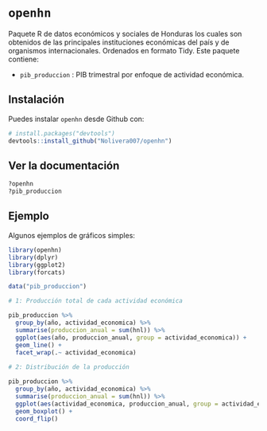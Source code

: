 
# `openhn`

<!-- badges: start -->
<!-- badges: end -->

Paquete R de datos económicos y sociales de Honduras los cuales son
obtenidos de las principales instituciones económicas del país y de organismos internacionales. Ordenados en formato Tidy. Este paquete contiene:

* `pib_produccion` : PIB trimestral por enfoque de actividad económica.

## Instalación

Puedes instalar `openhn` desde Github con:

``` r
# install.packages("devtools")
devtools::install_github("Nolivera007/openhn")
```

## Ver la documentación

``` r
?openhn
?pib_produccion
```

## Ejemplo

Algunos ejemplos de gráficos simples:

``` r
library(openhn)
library(dplyr)
library(ggplot2)
library(forcats)

data("pib_produccion")

# 1: Producción total de cada actividad económica

pib_produccion %>%
  group_by(año, actividad_economica) %>%
  summarise(produccion_anual = sum(hnl)) %>%
  ggplot(aes(año, produccion_anual, group = actividad_economica)) +
  geom_line() +
  facet_wrap(.~ actividad_economica)
  
# 2: Distribución de la producción

pib_produccion %>%
  group_by(año, actividad_economica) %>%
  summarise(produccion_anual = sum(hnl)) %>%
  ggplot(aes(actividad_economica, produccion_anual, group = actividad_economica)) +
  geom_boxplot() +
  coord_flip()
```

